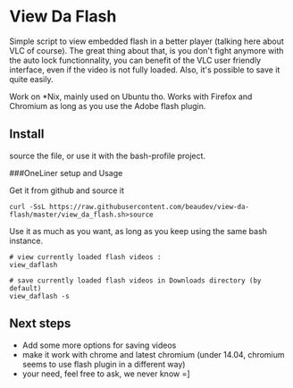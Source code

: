 View Da Flash
=============

Simple script to view embedded flash in a better player (talking here about VLC of course). The great thing about that, is you don't fight anymore with the auto lock functionnality, you can benefit of the VLC user friendly interface, even if the video is not fully loaded. Also, it's possible to save it quite easily. 

Work on *Nix, mainly used on Ubuntu tho.
Works with Firefox and Chromium as long as you use the Adobe flash plugin.

## Install
source the file, or use it with the bash-profile project.


###OneLiner setup and Usage

Get it from github and source it
```
curl -SsL https://raw.githubusercontent.com/beaudev/view-da-flash/master/view_da_flash.sh>source
```

Use it as much as you want, as long as you keep using the same bash instance.
```
# view currently loaded flash videos :
view_daflash

# save currently loaded flash videos in Downloads directory (by default)
view_daflash -s 
```

## Next steps
* Add some more options for saving videos
* make it work with chrome and latest chromium (under 14.04, chromium seems to use flash plugin in a different way)
* your need, feel free to ask, we never know =] 
